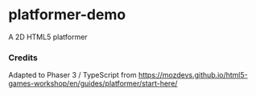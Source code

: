 # platformer-demo
A 2D HTML5 platformer 

### Credits
Adapted to Phaser 3 / TypeScript from https://mozdevs.github.io/html5-games-workshop/en/guides/platformer/start-here/
